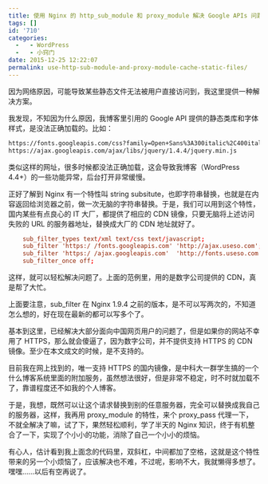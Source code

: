 ```yaml
---
title: 使用 Nginx 的 http_sub_module 和 proxy_module 解决 Google APIs 问题
tags: []
id: '710'
categories:
  -   - WordPress
  -   - 小窍门
date: 2015-12-25 12:22:07
permalink: use-http-sub-module-and-proxy-module-cache-static-files/
---
```


因为网络原因，可能导致某些静态文件无法被用户直接访问到，我这里提供一种解决方案。
<!-- more -->
我发现，不知因为什么原因，我博客里引用的 Google API 提供的静态类库和字体样式，是没法正确加载的。比如：

```txt
https://fonts.googleapis.com/css?family=Open+Sans%3A300italic%2C400italic%2C600italic%2C300%2C400%2C600&subset=latin%2Clatin-ext
https://ajax.googleapis.com/ajax/libs/jquery/1.4.4/jquery.min.js
```

类似这样的网址，很多时候都没法正确加载，这会导致我博客（WordPress 4.4+）的一些功能异常，后台打开非常缓慢。

正好了解到 Nginx 有一个特性叫 string subsitute，也即字符串替换，也就是在内容返回给浏览器之前，做一次无脑的字符串替换。于是，我们可以用到这个特性，
国内某些有点良心的 IT 大厂，都提供了相应的 CDN 镜像，只要无脑将上述访问失败的 URL 的服务器地址，替换成大厂的 CDN 地址就好了。

    

```conf
    sub_filter_types text/xml text/css text/javascript;
    sub_filter 'https:/ /fonts.googleapis.com' 'http://ajax.useso.com';
    sub_filter 'https:/ /ajax.googleapis.com'  'http://fonts.useso.com';
    sub_filter_once off;
```

这样，就可以轻松解决问题了。上面的范例里，用的是数字公司提供的 CDN，真是帮了大忙。

上面要注意，sub_filter 在 Nginx 1.9.4 之前的版本，是不可以写两次的，不知道怎么想的，好在现在最新的都可以写多个了。

基本到这里，已经解决大部分面向中国网页用户的问题了，但是如果你的网站不幸用了 HTTPS，那么就会傻逼了，因为数字公司，并不提供支持 HTTPS 的 CDN 镜像。至少在本文成文的时候，是不支持的。

目前我在网上找到的，唯一支持 HTTPS 的国内镜像，是中科大一群学生搞的一个什么博客系统里面的附加服务，虽然想法很好，但是非常不稳定，时不时就加载不了，靠谱程度还不如我的个人博客。

于是，我想，既然可以让这个请求替换到别的任意服务器，完全可以替换成我自己的服务器，这样，我再用 proxy_module 的特性，来个 proxy_pass 代理一下，不就全解决了嘛，试了下，果然轻松顺利，学了半天的 Nginx 知识，终于有机整合了一下，实现了个小小的功能，消除了自己一个小小的烦恼。

有心人，估计看到我上面念的代码里，双斜杠，中间都加了空格，这就是这个特性带来的另一个小烦恼了，应该解决也不难，不过呢，影响不大，我就懒得多想了。嘿嘿……以后有空再说了。